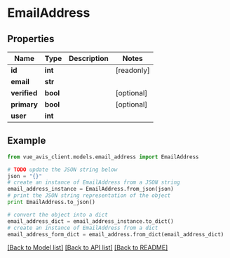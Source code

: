 # EmailAddress


## Properties

Name | Type | Description | Notes
------------ | ------------- | ------------- | -------------
**id** | **int** |  | [readonly] 
**email** | **str** |  | 
**verified** | **bool** |  | [optional] 
**primary** | **bool** |  | [optional] 
**user** | **int** |  | 

## Example

```python
from vue_avis_client.models.email_address import EmailAddress

# TODO update the JSON string below
json = "{}"
# create an instance of EmailAddress from a JSON string
email_address_instance = EmailAddress.from_json(json)
# print the JSON string representation of the object
print EmailAddress.to_json()

# convert the object into a dict
email_address_dict = email_address_instance.to_dict()
# create an instance of EmailAddress from a dict
email_address_form_dict = email_address.from_dict(email_address_dict)
```
[[Back to Model list]](../README.md#documentation-for-models) [[Back to API list]](../README.md#documentation-for-api-endpoints) [[Back to README]](../README.md)


